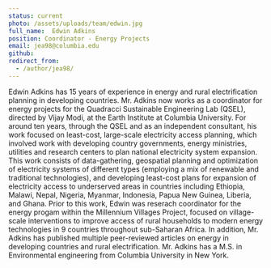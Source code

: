 ```yaml
---
status: current
photo: /assets/uploads/team/edwin.jpg
full_name:  Edwin Adkins
position: Coordinator - Energy Projects
email: jea98@columbia.edu
github:
redirect_from:
  - /author/jea98/
---
```


Edwin Adkins has 15 years of experience in energy and rural electrification planning in developing countries.  Mr. Adkins now works as a coordinator for energy projects for the Quadracci Sustainable Engineering Lab (QSEL), directed by Vijay Modi, at the Earth Institute at Columbia University.  For around ten years, through the QSEL and as an independent consultant, his work focused on least-cost, large-scale electricity access planning, which involved work with developing country governments, energy ministries, utilities and research centers to plan national electricity system expansion. This work consists of data-gathering, geospatial planning and optimization of electricity systems of different types (employing a mix of renewable and traditional technologies), and developing least-cost plans for expansion of electricity access to underserved areas in countries including Ethiopia, Malawi, Nepal, Nigeria, Myanmar, Indonesia, Papua New Guinea, Liberia, and Ghana.  Prior to this work, Edwin was reserach coordinator for the energy progam within the Millennium Villages Project, focused on village-scale interventions to improve access of rural households to modern energy technologies in 9 countries throughout sub-Saharan Africa.  In addition, Mr. Adkins has published multiple peer-reviewed articles on energy in developing countries and rural electrification. Mr. Adkins has a M.S. in Environmental engineering from Columbia University in New York.
